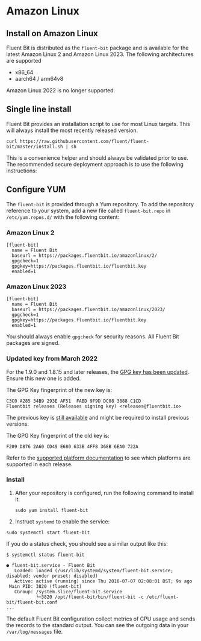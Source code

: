 # Amazon Linux

## Install on Amazon Linux

Fluent Bit is distributed as the `fluent-bit` package and is available for the latest Amazon Linux 2 and Amazon Linux 2023. The following architectures are supported

- x86_64
- aarch64 / arm64v8

Amazon Linux 2022 is no longer supported.

## Single line install

Fluent Bit provides an installation script to use for most Linux targets. This will always install the most recently released version.

```shell
curl https://raw.githubusercontent.com/fluent/fluent-bit/master/install.sh | sh
```

This is a convenience helper and should always be validated prior to use. The recommended secure deployment approach is to use the following instructions:

## Configure YUM

The `fluent-bit` is provided through a Yum repository. To add the repository reference to your system, add a new file called `fluent-bit.repo` in `/etc/yum.repos.d/` with the following content:

### Amazon Linux 2

```text
[fluent-bit]
  name = Fluent Bit
  baseurl = https://packages.fluentbit.io/amazonlinux/2/
  gpgcheck=1
  gpgkey=https://packages.fluentbit.io/fluentbit.key
  enabled=1
```

### Amazon Linux 2023

```text
[fluent-bit]
  name = Fluent Bit
  baseurl = https://packages.fluentbit.io/amazonlinux/2023/
  gpgcheck=1
  gpgkey=https://packages.fluentbit.io/fluentbit.key
  enabled=1
```

You should always enable `gpgcheck` for security reasons. All Fluent Bit packages are signed.

### Updated key from March 2022

For the 1.9.0 and 1.8.15 and later releases, the [GPG key has been updated](https://packages.fluentbit.io/fluentbit.key). Ensure this new one is added.

The GPG Key fingerprint of the new key is:

```text
C3C0 A285 34B9 293E AF51  FABD 9F9D DC08 3888 C1CD
Fluentbit releases (Releases signing key) <releases@fluentbit.io>
```

The previous key is [still available](https://packages.fluentbit.io/fluentbit-legacy.key) and might be required to install previous versions.

The GPG Key fingerprint of the old key is:

```text
F209 D876 2A60 CD49 E680 633B 4FF8 368B 6EA0 722A
```

Refer to the [supported platform documentation](../supported-platforms.md) to see which platforms are supported in each release.

### Install

1. After your repository is configured, run the following command to install it:

   ```shell
   sudo yum install fluent-bit
   ```

1. Instruct `systemd` to enable the service:

```shell
sudo systemctl start fluent-bit
```

If you do a status check, you should see a similar output like this:

```shell
$ systemctl status fluent-bit

● fluent-bit.service - Fluent Bit
   Loaded: loaded (/usr/lib/systemd/system/fluent-bit.service; disabled; vendor preset: disabled)
   Active: active (running) since Thu 2016-07-07 02:08:01 BST; 9s ago
 Main PID: 3820 (fluent-bit)
   CGroup: /system.slice/fluent-bit.service
           └─3820 /opt/fluent-bit/bin/fluent-bit -c /etc/fluent-bit/fluent-bit.conf
...
```

The default Fluent Bit configuration collect metrics of CPU usage and sends the records to the standard output. You can see the outgoing data in your `/var/log/messages` file.